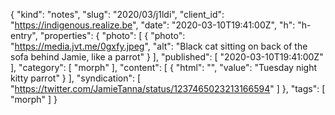 {
  "kind": "notes",
  "slug": "2020/03/j1ldi",
  "client_id": "https://indigenous.realize.be",
  "date": "2020-03-10T19:41:00Z",
  "h": "h-entry",
  "properties": {
    "photo": [
      {
        "photo": "https://media.jvt.me/0gxfy.jpeg",
        "alt": "Black cat sitting on back of the sofa behind Jamie, like a parrot"
      }
    ],
    "published": [
      "2020-03-10T19:41:00Z"
    ],
    "category": [
      "morph"
    ],
    "content": [
      {
        "html": "",
        "value": "Tuesday night kitty parrot"
      }
    ],
    "syndication": [
      "https://twitter.com/JamieTanna/status/1237465023213166594"
    ]
  },
  "tags": [
    "morph"
  ]
}

